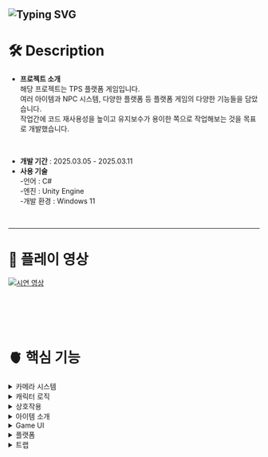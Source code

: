 ![Typing SVG](https://readme-typing-svg.demolab.com?font=Fira+Code&size=50&pause=1000&width=435&height=70&lines=JUMP!+JUMP!)
---
# 🛠️ Description
- **프로젝트 소개** <br>
  해당 프로젝트는 TPS 플랫폼 게임입니다. <br>
  여러 아이템과 NPC 시스템, 다양한 플랫폼 등 플랫폼 게임의 다양한 기능들을 담았습니다. <br>
  작업간에 코드 재사용성을 높이고 유지보수가 용이한 쪽으로 작업해보는 것을 목표로 개발했습니다.<br>
<br>

- **개발 기간** : 2025.03.05 - 2025.03.11
- **사용 기술** <br>
-언어 : C#<br>
-엔진 : Unity Engine <br>
-개발 환경 : Windows 11 <br>
<br>

---

# 📼 플레이 영상
[![시연 영상](https://github.com/user-attachments/assets/8aa7e540-2031-4566-8f29-03370f165eb8)](https://www.youtube.com/watch?v=WddA5sAjhDg&feature=youtu.be) 


<br><br>
---
 
# 🫀 핵심 기능 

<details>
  <summary>카메라 시스템</summary>
  
  ## 📷 카메라 시스템 [🔗 Camera Controller](https://github.com/znlsnel/TPS_JumpGame/blob/main/Assets/9.%20Scripts/Entity/CameraController.cs)
  <img src="https://github.com/user-attachments/assets/a3585003-bf92-4f98-8c19-0be4dffebb08" alt="카메라 무빙" width="500px"> <br>
- **3인칭 카메라**<br>
  3인칭 카메라를 구현했습니다. 카메라가 플레이어 주변을 회전하도록 구현하였고, <br>
  마우스 휠을 입력받은 후, 카메라 거리를 조절할 수 있도록 했습니다. <br>
  카메라와 플레이어 사이에 물체가 있을 때, Raycast를 통해 플레이어가 항상 보이게끔 하였습니다.
  <br><br>
  
```csharp
private void LateUpdate()
{
  if (GameManager.Instance.IsGameOver)
  { 
    LookAtTarget(); 
    return; 
  }

  MoveCamera();
  SetCameraDist();
}
```
- 플레이어가 먼저 이동 후, 카메라가 이동할 수 있게 LateUpdate에서 카메라의 이동로직을 실행했습니다.
<br><br>

```csharp
void MoveCamera()
{
  transform.position = target.position;

  Vector2 mouseDelta = mouseDir * sensitivity * Time.deltaTime;

  // 좌우 회전 (Y축 회전)
  transform.Rotate(Vector3.up * mouseDelta.x);
  // 상하 회전 (X축 회전) 
  rotationX -= mouseDelta.y;
  rotationX = Mathf.Clamp(rotationX, minXRot, maxXRot); // 카메라가 뒤집히지 않도록 제한

  // Quaternion을 사용하여 회전 적용
  transform.localRotation = Quaternion.Euler(rotationX, transform.localEulerAngles.y, 0f);
  mouseDir = Vector2.zero;
}
```
- 카메라의 위치를 target의 위치로 옮기고, 마우스 입력값에 따라 회전을 실행합니다.
<br><br>

```csharp
void SetCameraDist() 
{
  float dist = cameraDist;

  // 몸통의 중간에서 부터 시작
  Vector3 startPos = transform.position + Vector3.up * 0.3f;
  Vector3 dir = (Camera.main.transform.position - startPos).normalized;

  // 충돌을 했다면 카메라 거리 조절
  Ray ray = new Ray(startPos + Vector3.up * 0.2f, dir);   
  RaycastHit hit;
  if (Physics.Raycast(ray, out hit, dist, hitLayer))
    dist = (hit.point - startPos).magnitude; 

  // 혹시 모를 예외 상황을 위해 dist와 cameraDist중 최소값을 넣어줌
  Camera.main.transform.localPosition = cameraDir * Mathf.Min(dist, cameraDist);
}  
```
- Raycast를 통해 카메라와 플레이어 사이에 물체가 있는지 감지하고, 해당 거리만큼 카메라를 조정합니다.


<br><br>
    
</details>

<details>
  <summary>캐릭터 로직</summary>
  
  ## 🕹️ 캐릭터 로직 [🔗 Player Controller Link](https://github.com/znlsnel/TPS_JumpGame/blob/main/Assets/9.%20Scripts/Entity/PlayerController.cs) 
<img src="https://github.com/user-attachments/assets/9dd95c67-0407-4fa4-b6c0-0afe0638cbdb" alt="이동" width="500px"> <br>
<img src="https://github.com/user-attachments/assets/90d9e4b6-ed92-4e10-8dd8-3172315679c8" alt="점프" width="500px"> <br>
- 캐릭터 로직 <br>
``` csharp
void Move(Vector2 dir)
{
  Vector3 inputDir = new Vector3(dir.x, 0, dir.y);
  float cameraYaw = Camera.main.transform.eulerAngles.y;

  Quaternion yawRotation = Quaternion.Euler(0, cameraYaw, 0);
  Vector3 rotatedInputDir = yawRotation * inputDir; 

  if (rotatedInputDir != Vector3.zero)
  {
    Quaternion inputRotation = Quaternion.LookRotation(rotatedInputDir);
    targetRot = inputRotation.eulerAngles; // 최종 회전 각도
  } 
  Vector3 direction = rotatedInputDir * statHandler.MoveSpeed;
  if (knockbackDuration > 0.0f)
  {
    direction *= 0.2f; 
    direction += knockback;
  }

  SetVelocity(direction); 
}
```
- 캐릭터가 카메라의 Yaw값을 기준으로 이동하도록 했습니다. <br>
  왼쪽, 오른쪽, 뒤로 가는 키를 입력시, 그만큼 회전을 추가했습니다. <br>
<br><br>

```csharp
void Rotate(Vector3 rot)
{
  if (moveDir.magnitude <= 0f) 
    return;

  Quaternion targetRotation = Quaternion.Euler(rot);
  float angleDifference = Quaternion.Angle(transform.rotation, targetRotation);
  float t = Mathf.Clamp01((rotSpeed * Time.deltaTime) / angleDifference);
  transform.rotation = Quaternion.Slerp(transform.rotation, targetRotation, t);
}
```
- 캐릭터 회전시 한틱에 회전하면 부자연스럽다고 느꼈습니다. 이에 targetRot 변수에 회전값을 넣어놓고 <br>
  서서히 회전하도록 구현했습니다.
  <br><br>

``` csharp
bool IsGrounded()
{
  Ray[] rays = new Ray[4]
  {
    new Ray(transform.position + (transform.forward * 0.2f) + (transform.up * 0.01f), Vector3.down),
    new Ray(transform.position + (-transform.forward * 0.2f) + (transform.up * 0.01f), Vector3.down),
    new Ray(transform.position + (transform.right * 0.2f) + (transform.up * 0.01f), Vector3.down),
    new Ray(transform.position + (-transform.right * 0.2f) + (transform.up * 0.01f), Vector3.down),
  };

  for (int i = 0; i < rays.Length; i++)
  {
    if (Physics.Raycast(rays[i], 1f, groundLayerMask))
      return true;
  }
  return false;
}
```
- 캐릭터 점프는 Rigidbody의 AddForce 기능을 통해 간단하게 구현했습니다.
- 현재 땅바닥에 있는지 체크한 후, 바닥에 있는 경우에만 점프할 수 있도록 했습니다.
<br><br><br><br>

<img src="https://github.com/user-attachments/assets/6e63daaf-14eb-4345-941e-95dd1927d0db" alt="벽타기" width="500px"> <br> 
- ClimbHandler 클래스를 통해 벽타기 기능을 구현했습니다. [🔗 ClimbHandler Link](https://github.com/znlsnel/TPS_JumpGame/blob/main/Assets/9.%20Scripts/Handler/ClimbHandler.cs)
``` csharp
void ClimbCheck()
{
  if (!isJump || !isMove || climbTargetPos != null)
    return;

  for (int i = 0; i < 4; i ++) 
  { 
    Vector3 yOffset = new Vector3(0, -0.5f * i, 0);
    Ray ray = new Ray(rayCastPoint.position + yOffset, gameObject.transform.forward);
    RaycastHit hit;

    if (Physics.Raycast(ray, out hit, 1.5f, climbLayer)) 
    {
      BoxCollider bc = hit.collider as BoxCollider;
      if (bc != null)
      {
        Vector3 targetPos = hit.point;
        targetPos.y = hit.collider.gameObject.transform.position.y + bc.center.y + (bc.size.y * bc.transform.localScale.y) / 2;

        bool isForward = Vector3.Dot(rigid.velocity, (targetPos - transform.position).normalized) > -0.5f;

        Debug.Log((hit.point.y + -0.5f * i) - targetPos.y);
        if (isForward && Mathf.Abs((rayCastPoint.position.y) - targetPos.y) < 1.3f)
        {  
          targetPos += (transform.forward * 0.2f);
          StartClimb(hit.collider.gameObject, targetPos);
          break;
        }
      }
    }
  }
}
```
- ClimbCheck 함수를 통해 벽타기가 가능한지 체크를 했습니다. <br>
  머리에서부터 아래로 4개의 Raycast를 발사하여 충돌을 체크했습니다. <br>
  이후 충돌 대상이 BoxCollider를 가지고 있으며, BoxCollider의 위쪽 부분에 충돌했다면 벽타기 기능을 수행하도록 설계했습니다.
<br><br>

``` csharp
void Climb(Transform climbPos)
{
  if (climbPos == null)
    return;

  //Vector3 dir = climbPos.Value - handTf.position;
  Vector3 dir = climbPos.position - transform.position; 
    
  float dist = dir.magnitude;  
  if (dist > 0.1f)
    dir = dir * dist * Time.fixedDeltaTime * 3.0f;

  rigid.MovePosition(transform.position + dir); 
} 
```
- 업데이트 함수에서 위의 Climb 함수를 호출하여 위로 이동하도록 했습니다. <br>
  처음 구현할 때에는 오른손이 항상 climbPos에 위치하도록 설계를 했지만 <br>
  캐릭터가 끝까지 오르지 않는 문제가 발생했고, 마지막에 위치값을 보정해주는 것도 부자연스러웠습니다. <br>
  결론적으로는 캐릭터의 위치가 서서히 clibPos로 이동하도록 하여 최대한 자연스럽게 오르도록 구현했습니다.
  <br><br><br><br>

  
<img src="https://github.com/user-attachments/assets/5943f507-b4a1-4a26-9621-47ec43830bc2" alt="이미지" width="800px"> <br> 
- 캐릭터 애니메이션의 경우 Animation Handler를 통해 애니메이션을 실행했습니다. [🔗 AnimationHandler Link](https://github.com/znlsnel/TPS_JumpGame/blob/main/Assets/9.%20Scripts/Handler/AnimationHandler.cs) <br>
``` csharp
public void Move(Vector3 moveDir) => animator.SetBool(IsMoving, moveDir.magnitude > 0.5f); 
public void Jump() => animator.SetTrigger(IsJumping);
public void Landing() => animator.SetBool(IsInAir, false);  
public void Falling() => animator.SetBool(IsInAir, true);
public void OnClimb() => animator.SetTrigger(Climb);
public void OnDie(bool active)
{
  animator.SetBool(IsAlive, !active); 
  if (active)  
    animator.SetTrigger(IsDie);  
}
```
- 움직일때, 점프할 때, 착지할 때 등 각각의 상황에 함수들이 호출되도록 하였고 <br>
  애니메이션 관련 로직들은 해당 클래스에서만 실행되도록 설계했습니다.
  <br><br>
</details>

<details>
  <summary>상호작용</summary>
  
  ## 🤝 상호작용 [🔗 Interaction Handler](https://github.com/znlsnel/TPS_JumpGame/blob/main/Assets/9.%20Scripts/Handler/InteractionHandler.cs)
<img src="https://github.com/user-attachments/assets/724601c5-d8c8-47ea-861e-567a6bab121a" alt="벽타기" width="500px"> <br>
``` csharp
void Find()
  {
  Ray ray = Camera.main.ScreenPointToRay(new Vector3(Screen.width * xOffset, Screen.height * yOffset, 0));
  RaycastHit hit;
   
  float dist = interactionDistance + (Camera.main.transform.position - transform.position).magnitude;
  bool found = false;
  if (Physics.Raycast(ray, out hit, dist, layer)) 
  {
    var obj = hit.collider.gameObject.GetComponent<IInteractableObject>();
    if (obj != selectObject)
    {
      obj.ShowInfo();
      selectObject = obj;
    }
    found = obj != null;
  }

  if (!found && selectObject != null)
  {
    interactionUI.Init();
    selectObject = null;
  }
} 
```
- InvokeRepeating함수를 통해 0.1초에 한번씩 위의 Find 함수가 호출 되도록 했습니다. <br>
  인스펙터에서 설정한 에임의 위치 ( y, xOffset )을 이용해 Raycast를 하고, IInteractableObject 인터페이스를 상속받은 오브젝트를 찾습니다 <br>
  이후, 인터페이스의 ShowInfo 함수를 통해 정보 UI가 표시되도록 하였으며, <br>
  상호작용을 위해 selectObject 라는 이름으로 오브젝트를 저장했습니다.
<br><br>

```csharp
void InteractionInput(InputAction.CallbackContext context)
{
  if (selectObject == null)
    return;

  selectObject.Interaction(gameObject); 
}
```
- 상호작용키를 입력받을 때, selectObject가 존재한다면 해당 인터페이스의 Interaction 함수를 호출하여 상호작용을 구현했습니다.
<br><br>

 [🔗 Item](https://github.com/znlsnel/TPS_JumpGame/blob/main/Assets/9.%20Scripts/Entity/Item.cs)
```csharp
public void Interaction(GameObject player)
{
  player.GetComponent<PlayerDataHandler>()?.PickupItem(this);
}
```
- Item 클래스의 경우에는 PlayerDataHandler의 PickupItem 함수를 호출하여 아이템이 실행되도록 하였습니다.
<br><br>

 [🔗 Npc Controller](https://github.com/znlsnel/TPS_JumpGame/blob/main/Assets/9.%20Scripts/Entity/NpcController.cs)
```csharp 
public void Interaction(GameObject player)
{
  UIHandler.Instance.DialogUI.OpenUI(npcName, dialog, () => CheckCoin());
}
```
- Npc Controller의 경우 대화창이 켜지는 로직이 실행되도록 했습니다.
<br><br>

  <br><br>
</details>

<details>
  <summary>아이템 소개</summary>
  
  ## 📗 아이템
  
  <br><br>
</details>


<details>
  <summary>Game UI</summary>
  
  ## 💬 Game UI
  
  <br><br>
</details>

<details>
  <summary>플랫폼</summary>
  
  ## 🟫 플랫폼 [🔗 Script Link](https://github.com/znlsnel/TPS_JumpGame/tree/main/Assets/9.%20Scripts/Entity/Platform)
<img src="https://github.com/user-attachments/assets/34e0f688-4009-4010-a5ac-fddfad17e9ed" alt="플랫폼" width="500px"> <br>
<img src="https://github.com/user-attachments/assets/cd576d86-0eb1-4eca-a639-d770c19a49b3" alt="플랫폼 루프" width="500px"> <br>

  <br><br>
</details>


<details>
  <summary>트랩</summary>
  
  ## 🎲 트랩 [🔗 Script Link](https://github.com/znlsnel/TPS_JumpGame/tree/main/Assets/9.%20Scripts/Entity/Trap)
<img src="https://github.com/user-attachments/assets/f242b020-7d72-4f87-87f1-844118848906" alt="트랩" width="500px"> <br>

  <br><br>
</details>
